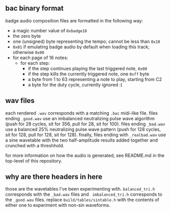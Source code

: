 ## bac binary format

badge audio composition files are formatted in the following way:

  - a magic number value of `0xbadge18`
  - the zero byte
  - one (unsigned) byte representing the tempo; cannot be less than `0x10`
  - `0x01` if emulating badge audio by default when loading this track; otherwise `0x00`
  - for each page of 16 notes:
      - for each step:
          - if the step continues playing the last triggered note, `0x00`
          - if the step kills the currently triggered note, one `0xff` byte
          - a byte from 1 to 63 representing a note to play, starting from C2
          - a byte for the duty cycle, currently ignored :(

## wav files

each rendered `.wav` corresponds with a matching `.bac` midi-like file. files ending `_good.wav` use an imbalanced neutralizing pulse wave algorithm (push for 28 cycles, sit for 356, pull for 28, sit for 100). files ending `_bad.wav` use a balanced 25% neutralizing pulse wave pattern (push for 128 cycles, sit for 128, pull for 128, sit for 128). finally, files ending with `_realbad.wav` use a sine wavetable with the two half-amplitude results added together and crunched with a threshhold.

for more information on how the audio is generated, see README.md in the top-level of this repository.

## why are there headers in here

those are the wavetables I've been experimenting with. `balanced_tri.h` corresponds with the `_bad.wav` files and ` imbalanced_tri.h` corresponds to the `_good.wav` files. replace `build/tables/sintable.h` with the contents of either one to experiment with non-sin waveforms.
